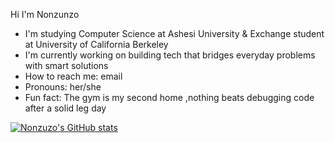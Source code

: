 Hi I'm Nonzunzo 
- I'm studying Computer Science at Ashesi University & Exchange student at University of California Berkeley
- I'm currently working on building tech that bridges everyday problems with smart solutions
- How to reach me: email
- Pronouns: her/she
- Fun fact: The gym is my second home ,nothing beats debugging code after a solid leg day
<!--[![Anurag's GitHub stats](https://github-readme-stats.vercel.app/api?username=anuraghazra)](https://github.com/anuraghazra/github-readme-stats)-->
[![Nonzuzo's GitHub stats](https://github-readme-stats.vercel.app/api?username=nonzuzo)](https://github.com/anuraghazra/github-readme-stats)
